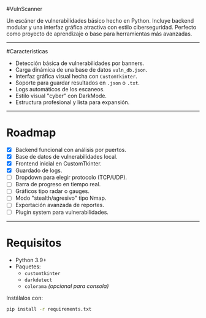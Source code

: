 #VulnScanner

Un escáner de vulnerabilidades básico hecho en Python. Incluye backend modular y una interfaz gráfica atractiva con estilo ciberseguridad. Perfecto como proyecto de aprendizaje o base para herramientas más avanzadas.

---

#Características

- Detección básica de vulnerabilidades por banners.
- Carga dinámica de una base de datos `vuln_db.json`.
- Interfaz gráfica visual hecha con `CustomTkinter`.
- Soporte para guardar resultados en `.json` o `.txt`.
- Logs automáticos de los escaneos.
- Estilo visual "cyber" con DarkMode.
- Estructura profesional y lista para expansión.

---

# Roadmap

- [x] Backend funcional con análisis por puertos.
- [x] Base de datos de vulnerabilidades local.
- [x] Frontend inicial en CustomTkinter.
- [x] Guardado de logs.
- [ ] Dropdown para elegir protocolo (TCP/UDP).
- [ ] Barra de progreso en tiempo real.
- [ ] Gráficos tipo radar o gauges.
- [ ] Modo "stealth/agresivo" tipo Nmap.
- [ ] Exportación avanzada de reportes.
- [ ] Plugin system para vulnerabilidades.

---

# Requisitos

- Python 3.9+
- Paquetes:
  - `customtkinter`
  - `darkdetect`
  - `colorama` *(opcional para consola)*

Instálalos con:

```bash
pip install -r requirements.txt
